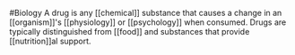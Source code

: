 #Biology 
A drug is any [[chemical]] substance that causes a change in an [[organism]]'s [[physiology]] or [[psychology]] when consumed. Drugs are typically distinguished from [[food]] and substances that provide [[nutrition]]al support. 
